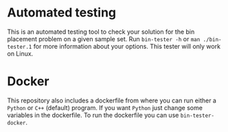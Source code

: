 # Automated testing
This is an automated testing tool to check your solution for the bin placement problem on a given sample set. Run `bin-tester -h` or `man ./bin-tester.1` for more information about your options. This tester will only work on Linux.

# Docker
This repository also includes a dockerfile from where you can run either a `Python` or `C++` (default) program. If you want `Python` just change some variables in the dockerfile. To run the dockerfile you can use `bin-tester-docker`.

